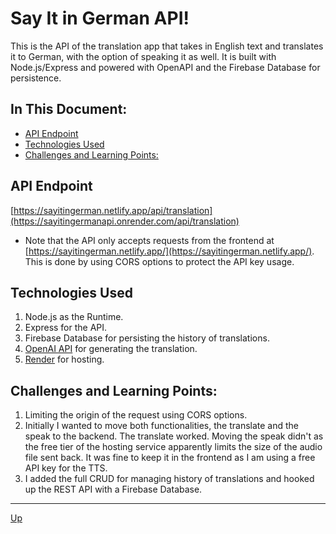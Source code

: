 # Say It in German API!
This is the API of the translation app that takes in English text and translates it to German, with the option of speaking it as well. It is built with Node.js/Express and powered with OpenAPI and the Firebase Database for persistence.

## In This Document:
- [API Endpoint](#api-endpoint)
- [Technologies Used](#technologies-used)
- [Challenges and Learning Points:](#challenges-and-learning-points)

## API Endpoint
[https://sayitingerman.netlify.app/api/translation](https://sayitingermanapi.onrender.com/api/translation)

- Note that the API only accepts requests from the frontend at [https://sayitingerman.netlify.app/](https://sayitingerman.netlify.app/). This is done by using CORS options to protect the API key usage.


## Technologies Used
1. Node.js as the Runtime.
2. Express for the API.
3. Firebase Database for persisting the history of translations.
4. [OpenAI API](https://platform.openai.com/docs/introduction/overview) for generating the translation.
5. [Render](https://dashboard.render.com/) for hosting.
   

## Challenges and Learning Points:
1. Limiting the origin of the request using CORS options.
2. Initially I wanted to move both functionalities, the translate and the speak to the backend. The translate worked. Moving the speak didn't as the free tier of the hosting service apparently limits the size of the audio file sent back. It was fine to keep it in the frontend as I am using a free API key for the TTS.
3. I added the full CRUD for managing history of translations and hooked up the REST API with a Firebase Database.
   
<hr>

[Up](README.md)
